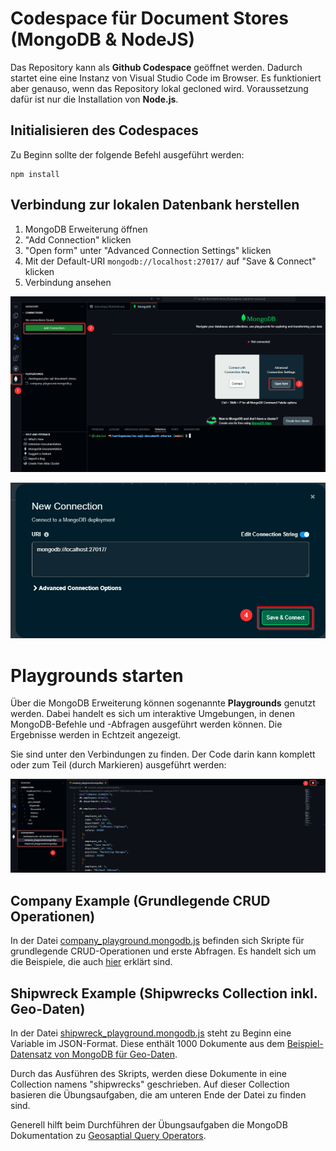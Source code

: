 # Codespace für Document Stores (MongoDB & NodeJS)

Das Repository kann als **Github Codespace** geöffnet werden. Dadurch startet eine eine Instanz von Visual Studio Code im Browser. Es funktioniert aber genauso, wenn das Repository lokal gecloned wird. Voraussetzung dafür ist nur die Installation von **Node.js**.

## Initialisieren des Codespaces

Zu Beginn sollte der folgende Befehl ausgeführt werden:

```Shell
npm install
```

## Verbindung zur lokalen Datenbank herstellen

1. MongoDB Erweiterung öffnen
2. "Add Connection" klicken
3. "Open form" unter "Advanced Connection Settings" klicken
4. Mit der Default-URI `mongodb://localhost:27017/` auf "Save & Connect" klicken
5. Verbindung ansehen

![](images/image.png)

![](images/image-1.png)

# Playgrounds starten

Über die MongoDB Erweiterung können sogenannte **Playgrounds** genutzt werden. Dabei handelt es sich um interaktive Umgebungen, in denen MongoDB-Befehle und -Abfragen ausgeführt werden können. Die Ergebnisse werden in Echtzeit angezeigt.

Sie sind unter den Verbindungen zu finden. Der Code darin kann komplett oder zum Teil (durch Markieren) ausgeführt werden:

![alt text](images/image-2.png)

## Company Example (Grundlegende CRUD Operationen)
In der Datei [company_playground.mongodb.js](playgrounds/company_playground.mongodb.js) befinden sich Skripte für grundlegende CRUD-Operationen und erste Abfragen. Es handelt sich um die Beispiele, die auch [hier](markdown/grundlagen.md) erklärt sind.


## Shipwreck Example (Shipwrecks Collection inkl. Geo-Daten)
In der Datei [shipwreck_playground.mongodb.js](playgrounds/shipwreck_playground.mongodb.js) steht zu Beginn eine Variable im JSON-Format. Diese enthält 1000 Dokumente aus dem [Beispiel-Datensatz von MongoDB für Geo-Daten](https://www.mongodb.com/docs/atlas/sample-data/sample-geospatial/).

Durch das Ausführen des Skripts, werden diese Dokumente in eine Collection namens "shipwrecks" geschrieben. Auf dieser Collection basieren die Übungsaufgaben, die am unteren Ende der Datei zu finden sind.

Generell hilft beim Durchführen der Übungsaufgaben die MongoDB Dokumentation zu [Geosaptial Query Operators](https://www.mongodb.com/docs/manual/reference/operator/query-geospatial/).